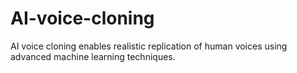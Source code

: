 # AI-voice-cloning
AI voice cloning enables realistic replication of human voices using advanced machine learning techniques.
